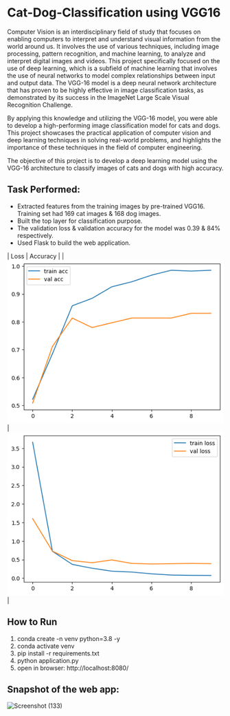 # Cat-Dog-Classification using VGG16

Computer Vision is an interdisciplinary field of study that focuses on enabling computers to interpret and understand visual information from the world around us. It involves the use of various techniques, including image processing, pattern recognition, and machine learning, to analyze and interpret digital images and videos. This project specifically focused on the use of deep learning, which is a subfield of machine learning that involves the use of neural networks to model complex relationships between input and output data. The VGG-16 model is a deep neural network architecture that has proven to be highly effective in image classification tasks, as demonstrated by its success in the ImageNet Large Scale Visual Recognition Challenge.

By applying this knowledge and utilizing the VGG-16 model, you were able to develop a high-performing image classification model for cats and dogs. This project showcases the practical application of computer vision and deep learning techniques in solving real-world problems, and highlights the importance of these techniques in the field of computer engineering.

The objective of this project is to develop a deep learning model using the VGG-16 architecture to classify images of cats and dogs with high accuracy.

## Task Performed: 
* Extracted features from the training images by pre-trained VGG16. Training set had 169 cat images & 168 dog images.
* Built the top layer for classification purpose.
* The validation loss & validation accuracy for the model was 0.39 & 84% respectively.
* Used Flask to build the web application.

| Loss                                                     | Accuracy                                                     |
| ![train vs val loss](./images/train_vs_val_accuracy.png) | ![train vs val accuracy](./images/train_vs_val_loss.png) |


## How to Run

1. conda create -n venv python=3.8 -y
2. conda activate venv
3. pip install -r requirements.txt
4. python application.py
5. open in browser: http://localhost:8080/

## Snapshot of the web app: 
![Screenshot (133)](https://github.com/AnonymousSurya/Cat_Dog_Image_Classification_VGG16/assets/76435009/7b5c58a1-8fce-494a-aba9-5637ef1227b2)


